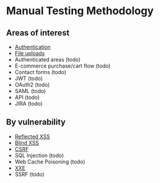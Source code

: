 # Manual Testing Methodology

## Areas of interest
+ [Authentication](https://github.com/Bengman/Methodology/blob/master/authentication.md)
+ [File uploads](https://github.com/Bengman/Methodology/blob/master/file_upload.md)
+ Authenticated areas (todo)
+ E-commerce purchase/cart flow (todo)
+ Contact forms (todo)
+ JWT (todo)
+ OAuth2 (todo)
+ SAML (todo)
+ API (todo)
+ JIRA (todo)

## By vulnerability
+ [Reflected XSS](https://github.com/Bengman/Methodology/blob/master/reflected_xss.md)
+ [Blind XSS](https://github.com/Bengman/Methodology/blob/master/blind_xss.md)
+ [CSRF](https://github.com/Bengman/Methodology/blob/master/csrf.md)
+ SQL Injection (todo)
+ Web Cache Poisoning (todo)
+ [XXE](https://github.com/Bengman/Methodology/blob/master/xxe.md)
+ SSRF (todo)

